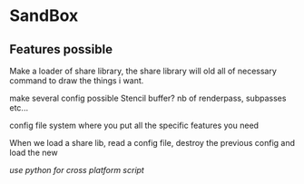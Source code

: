 # SandBox



## Features possible
Make a loader of share library, the share library will old all of necessary command 
to draw the things i want.

make several config possible Stencil buffer? nb of renderpass, subpasses etc...

config file system where you put all the specific features you need 

When we load a share lib, read a config file, destroy the previous config and load the new

*use python for cross platform script*